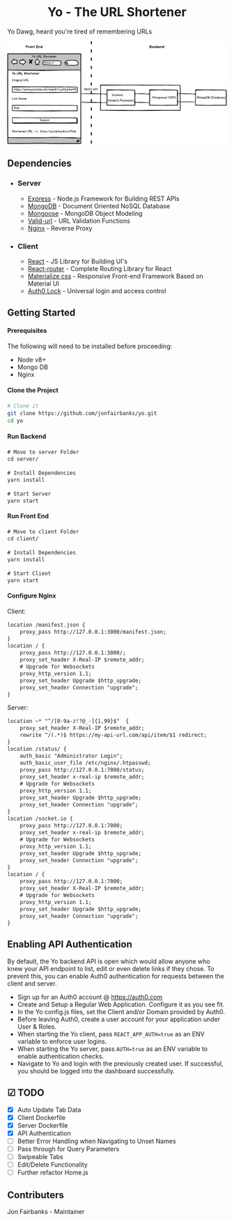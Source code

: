 <h1 align="center">
  Yo - The URL Shortener
</h1>

Yo Dawg, heard you're tired of remembering URLs

<img src="images/architecture.png" alt="architecture" />

## Dependencies

- ### Server

  - [Express](https://expressjs.com/) - Node.js Framework for Building REST APIs
  - [MongoDB](http://mongodb.com/) - Document Oriented NoSQL Database
  - [Mongoose](https://http://mongoosejs.com) - MongoDB Object Modeling
  - [Valid-url](https://github.com/ogt/valid-url) - URL Validation Functions
  - [Nginx](https://www.nginx.com) - Reverse Proxy

- ### Client

  - [React](https://reactjs.org/) - JS Library for Building UI's
  - [React-router](https://github.com/ReactTraining/react-router) - Complete Routing Library for React
  - [Materialize css](http://materializecss.com/) - Responsive Front-end Framework Based on Material UI
  - [Auth0 Lock](https://www.npmjs.com/package/auth0-lock) - Universal login and access control

## Getting Started

#### Prerequisites

The following will need to be installed before proceeding:

- Node v8+
- Mongo DB
- Nginx

#### Clone the Project

```sh
# Clone it
git clone https://github.com/jonfairbanks/yo.git
cd yo
```

#### Run Backend

```
# Move to server Folder
cd server/

# Install Dependencies
yarn install

# Start Server
yarn start
```

#### Run Front End

```
# Move to client Folder
cd client/

# Install Dependencies
yarn install

# Start Client
yarn start
```

#### Configure Nginx

Client:
```
location /manifest.json {
    proxy_pass http://127.0.0.1:3000/manifest.json;
}
location / {
    proxy_pass http://127.0.0.1:3000/;
    proxy_set_header X-Real-IP $remote_addr;
    # Upgrade for Websockets
    proxy_http_version 1.1;
    proxy_set_header Upgrade $http_upgrade;
    proxy_set_header Connection "upgrade";
}
```

Server:
```
location ~* "^/[0-9a-z!?@_-]{1,99}$"  {
    proxy_set_header X-Real-IP $remote_addr;
    rewrite ^/(.*)$ https://my-api-url.com/api/item/$1 redirect;
}
location /status/ {
    auth_basic "Administrator Login";
    auth_basic_user_file /etc/nginx/.htpasswd;
    proxy_pass http://127.0.0.1:7000/status;
    proxy_set_header x-real-ip $remote_addr;
    # Upgrade for Websockets
    proxy_http_version 1.1;
    proxy_set_header Upgrade $http_upgrade;
    proxy_set_header Connection "upgrade";
}
location /socket.io {
    proxy_pass http://127.0.0.1:7000;
    proxy_set_header x-real-ip $remote_addr;
    # Upgrade for Websockets
    proxy_http_version 1.1;
    proxy_set_header Upgrade $http_upgrade;
    proxy_set_header Connection "upgrade";
}
location / {
    proxy_pass http://127.0.0.1:7000;
    proxy_set_header X-Real-IP $remote_addr;
    # Upgrade for Websockets
    proxy_http_version 1.1;
    proxy_set_header Upgrade $http_upgrade;
    proxy_set_header Connection "upgrade";
}
```

## Enabling API Authentication
By default, the Yo backend API is open which would allow anyone who knew your API endpoint to list, edit or even delete links if they chose. To prevent this, you can enable Auth0 authentication for requests between the client and server. 

- Sign up for an Auth0 account @ https://auth0.com
- Create and Setup a Regular Web Application. Configure it as you see fit.
- In the Yo config.js files, set the Client and/or Domain provided by Auth0.
- Before leaving Auth0, create a user account for your application under User & Roles.
- When starting the Yo client, pass `REACT_APP_AUTH=true` as an ENV variable to enforce user logins.
- When starting the Yo server, pass `AUTH=true` as an ENV variable to enable authentication checks. 
- Navigate to Yo and login with the previously created user. If successful, you should be logged into the dashboard successfully. 

## ☑ TODO

- [x] Auto Update Tab Data
- [x] Client Dockerfile
- [x] Server Dockerfile
- [x] API Authentication
- [ ] Better Error Handling when Navigating to Unset Names
- [ ] Pass through for Query Parameters
- [ ] Swipeable Tabs
- [ ] Edit/Delete Functionality
- [ ] Further refactor Home.js

## Contributers
Jon Fairbanks - Maintainer
